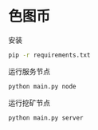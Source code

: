 # 色图币

安装
```bash
pip -r requirements.txt
```

运行服务节点
```bash
python main.py node
```

运行挖矿节点
```
python main.py server
```